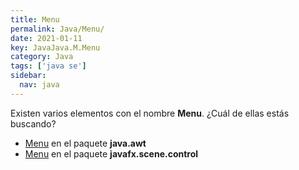 ```yaml
---
title: Menu
permalink: Java/Menu/
date: 2021-01-11
key: JavaJava.M.Menu
category: Java
tags: ['java se']
sidebar: 
  nav: java
---
```


Existen varios elementos con el nombre **Menu**. ¿Cuál de ellas estás buscando?
<ul>
<li><a href="/Java/Menu-java-awt/">Menu</a> en el paquete <strong>java.awt</strong></li>
<li><a href="/Java/Menu-javafx-scene-control/">Menu</a> en el paquete <strong>javafx.scene.control</strong></li>
<ul>
